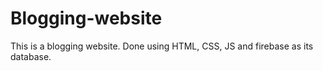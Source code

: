 # Blogging-website
This is a blogging website. Done using HTML, CSS, JS and firebase as its database.
